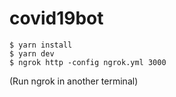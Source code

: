 # covid19bot


```
$ yarn install
$ yarn dev
$ ngrok http -config ngrok.yml 3000
```

(Run ngrok in another terminal)